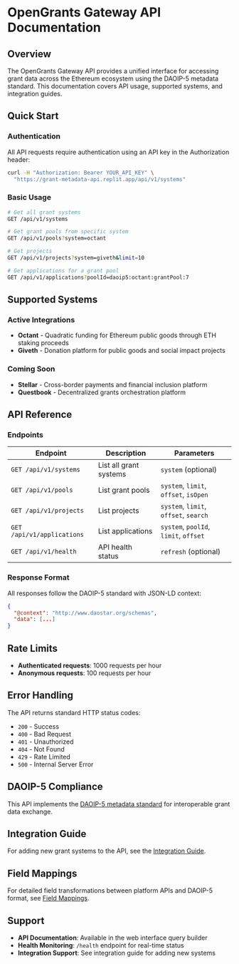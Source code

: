 # OpenGrants Gateway API Documentation

## Overview

The OpenGrants Gateway API provides a unified interface for accessing grant data across the Ethereum ecosystem using the DAOIP-5 metadata standard. This documentation covers API usage, supported systems, and integration guides.

## Quick Start

### Authentication

All API requests require authentication using an API key in the Authorization header:

```bash
curl -H "Authorization: Bearer YOUR_API_KEY" \
  "https://grant-metadata-api.replit.app/api/v1/systems"
```

### Basic Usage

```bash
# Get all grant systems
GET /api/v1/systems

# Get grant pools from specific system
GET /api/v1/pools?system=octant

# Get projects
GET /api/v1/projects?system=giveth&limit=10

# Get applications for a grant pool
GET /api/v1/applications?poolId=daoip5:octant:grantPool:7
```

## Supported Systems

### Active Integrations

- **Octant** - Quadratic funding for Ethereum public goods through ETH staking proceeds
- **Giveth** - Donation platform for public goods and social impact projects

### Coming Soon

- **Stellar** - Cross-border payments and financial inclusion platform
- **Questbook** - Decentralized grants orchestration platform

## API Reference

### Endpoints

| Endpoint | Description | Parameters |
|----------|-------------|------------|
| `GET /api/v1/systems` | List all grant systems | `system` (optional) |
| `GET /api/v1/pools` | List grant pools | `system`, `limit`, `offset`, `isOpen` |
| `GET /api/v1/projects` | List projects | `system`, `limit`, `offset`, `search` |
| `GET /api/v1/applications` | List applications | `system`, `poolId`, `limit`, `offset` |
| `GET /api/v1/health` | API health status | `refresh` (optional) |

### Response Format

All responses follow the DAOIP-5 standard with JSON-LD context:

```json
{
  "@context": "http://www.daostar.org/schemas",
  "data": [...]
}
```

## Rate Limits

- **Authenticated requests**: 1000 requests per hour
- **Anonymous requests**: 100 requests per hour

## Error Handling

The API returns standard HTTP status codes:

- `200` - Success
- `400` - Bad Request
- `401` - Unauthorized
- `404` - Not Found
- `429` - Rate Limited
- `500` - Internal Server Error

## DAOIP-5 Compliance

This API implements the [DAOIP-5 metadata standard](http://www.daostar.org/EIPs/eip-4824) for interoperable grant data exchange.

## Integration Guide

For adding new grant systems to the API, see the [Integration Guide](./integration-guide.md).

## Field Mappings

For detailed field transformations between platform APIs and DAOIP-5 format, see [Field Mappings](./field-mappings.md).

## Support

- **API Documentation**: Available in the web interface query builder
- **Health Monitoring**: `/health` endpoint for real-time status
- **Integration Support**: See integration guide for adding new systems
